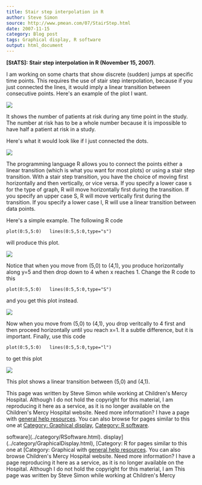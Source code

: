 ```yaml
---
title: Stair step interpolation in R
author: Steve Simon
source: http://www.pmean.com/07/StairStep.html
date: 2007-11-15
category: Blog post
tags: Graphical display, R software
output: html_document
---
```

**[StATS]:** **Stair step interpolation in R
(November 15, 2007)**.

I am working on some charts that show discrete (sudden) jumps at
specific time points. This requires the use of stair step
interpolation, because if you just connected the lines, it would imply
a linear transition between consecutive points. Here's an example of
the plot I want.

![](http://www.pmean.com/images/images/07/StairStep01.gif)

It shows the number of patients at risk during any time point in the
study. The number at risk has to be a whole number because it is
impossible to have half a patient at risk in a study.

Here's what it would look like if I just connected the dots.

![](http://www.pmean.com/images/images/07/StairStep02.gif)

The programming language R allows you to connect the points either a
linear transition (which is what you want for most plots) or using a
stair step transition. With a stair step transition, you have the
choice of moving first horizontally and then vertically, or vice
versa. If you specify a lower case s for the type of graph, R will
move horizontally first during the transition. If you specify an upper
case S, R will move vertically first during the transition. If you
specify a lower case l, R will use a linear transition between data
points.

Here's a simple example. The following R code

`plot(0:5,5:0)   lines(0:5,5:0,type="s")`

will produce this plot.

![](http://www.pmean.com/images/images/07/StairStep03.gif)

Notice that when you move from (5,0) to (4,1), you produce
horizontally along y=5 and then drop down to 4 when x reaches 1.
Change the R code to this

`plot(0:5,5:0)   lines(0:5,5:0,type="S")`

and you get this plot instead.

![](http://www.pmean.com/images/images/07/StairStep04.gif)

Now when you move from (5,0) to (4,1), you drop veritcally to 4 first
and then proceed horizontally until you reach x=1. It a subtle
difference, but it is important. Finally, use this code

`plot(0:5,5:0)   lines(0:5,5:0,type="l")`

to get this plot

![](http://www.pmean.com/images/images/07/StairStep05.gif)

This plot shows a linear transition between (5,0) and (4,1).

This page was written by Steve Simon while working at Children's Mercy
Hospital. Although I do not hold the copyright for this material, I am
reproducing it here as a service, as it is no longer available on the
Children's Mercy Hospital website. Need more information? I have a page
with [general help resources](../GeneralHelp.html). You can also browse
for pages similar to this one at [Category: Graphical
display](../category/GraphicalDisplay.html), [Category: R
software](../category/RSoftware.html).
<!---More--->
software](../category/RSoftware.html).
display](../category/GraphicalDisplay.html), [Category: R
for pages similar to this one at [Category: Graphical
with [general help resources](../GeneralHelp.html). You can also browse
Children's Mercy Hospital website. Need more information? I have a page
reproducing it here as a service, as it is no longer available on the
Hospital. Although I do not hold the copyright for this material, I am
This page was written by Steve Simon while working at Children's Mercy

<!---Do not use
**[StATS]:** **Stair step interpolation in R
This page was written by Steve Simon while working at Children's Mercy
Hospital. Although I do not hold the copyright for this material, I am
reproducing it here as a service, as it is no longer available on the
Children's Mercy Hospital website. Need more information? I have a page
with [general help resources](../GeneralHelp.html). You can also browse
for pages similar to this one at [Category: Graphical
display](../category/GraphicalDisplay.html), [Category: R
software](../category/RSoftware.html).
--->


